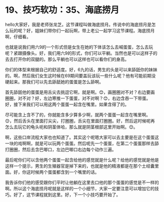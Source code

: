 # 19、技巧软功：35、海底捞月

hello大家好，我是老师张龙芝。这节课程叫做海底捞月。传说中的海底捞月是怎么玩的呢？好，姐妹们带你们一起玩啊，带上老公一起学习这节课程。海底捞月啊，仔细看。

也就是说我们用六9的一个形式但是女生在她的下体该怎么去喊蛋蛋，怎么去玩呢？紧跟摄像头。好，我们用六9的形式，你们可以平躺。当然也是可以这样子的去去打开你的双腿的。那么平躺也可以这样也可以看你们的身高。

你们的体型来根据自己的舒适度。好，6九的话，男生的头是可以来舔舐你的妹妹的。啊，然后我们女生这时候在69期间要盖玩该玩一些什么呢？他有可能前期没硬起来。那我们可以先去舔舐她的蛋蛋是怎么舔啊。

首先舔舐他的蛋蛋是用舌尖去挑逗它啊，就是啊。😊，画圈圈对不对？右边要画圈圈，对不对？好，左边寒推一下蛋蛋，对不对啊？😊，右边含吞一下带蛋。好，接下来我们可以用这两个蛋蛋一起含在嘴里。如果含得了的。

尽可能含上含不了的，你就能含多少算多少啊，就两个蛋蛋一起含在嘴里啊。😊，然后舌头在里面打尖尖，打圈圈，舌尖在里面打圈圈。好，然后这时候呢再怎么去玩它的龟头呃和阴茎体哈，那么就是阴茎根部这里开始啊。😊。

啊，这些口岸流程大家也也知道了。其实这个呢嗯大家可以去主要是在这个蛋蛋这一块的戏啊啊，就是可以玩两个蛋蛋。然后呢先一个蛋蛋，在第二个蛋蛋那样去舔打圈圈，然后去含巴唧口，左边巴唧口右边每个动作三遍。

最后呢你们可以含他两个蛋蛋一起含给他的感觉就是什么呢？给他的感觉就是他是这样一个提示，男生的生殖器官是掉下来的，也就是他的精液都是在那个土经囊里面。好，你这时候两个蛋蛋都含到一个嘴里的话。

我告诉你们他的感受跟你们平时让他躺在这里去口他的那个蛋蛋的感觉是不一样的啊。所以这个海底捞月呢就是这样的一个小细节，大家一定要注意可以增加它的技巧。好了，这节课程就到这里。好，下一个小技巧要开始了。

